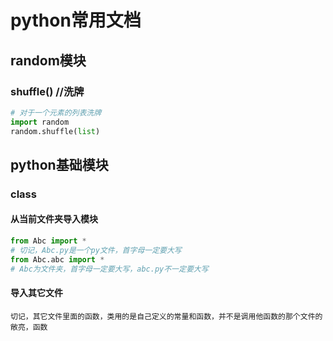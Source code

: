 # python常用文档

## random模块

### shuffle() //洗牌

```python
# 对于一个元素的列表洗牌
import random
random.shuffle(list)
```

## python基础模块

### class

#### 从当前文件夹导入模块

```python
from Abc import *
# 切记，Abc.py是一个py文件，首字母一定要大写
from Abc.abc import *
# Abc为文件夹，首字母一定要大写，abc.py不一定要大写
```

#### 导入其它文件

```
切记，其它文件里面的函数，类用的是自己定义的常量和函数，并不是调用他函数的那个文件的敞亮，函数
```

